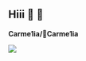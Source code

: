 ## Hiii 💚 🖤
**Carme1ia/🍓Carme1ia** 

![](https://media1.tenor.com/m/ZO4mGPp2q0YAAAAC/jynx-saoirse-nana-nana-osaki-nana-komatsu.gif)
